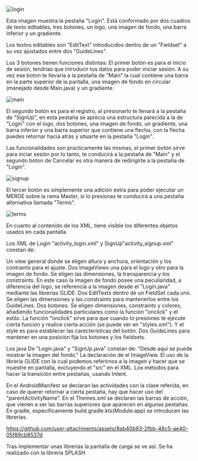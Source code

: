 ![login](https://github.com/user-attachments/assets/31929424-26d9-438a-97c3-bf795f7e80da)


Esta imagen muestra la pestaña "Login".
Está conformado por dos cuadros de texto editables, tres botones, un logo, una imagen de fondo, una barra inferior y un gradiente.

Los textos editables son "EditText" introducidos dentro de un "Fieldset" a su vez ajustados entre dos "GuideLines".

Los 3 botones tienen funciones distintas: 
El primer botón es para el inicio de sesión, tendrías que introducir tus datos para poder iniciar sesión. A su vez ese boton te llevaría a la pestaña de "Main" la cual contiene una barra en la parte superior de la pantalla, una imagen de fondo en circular (manejado desde Main.java) y un gradiente.

![main](https://github.com/user-attachments/assets/284991bb-cbde-45aa-9c79-3d63e8239d01)

El segundo botón es para el registro, al presionarlo te llevará a la pestaña de "SignUp", en esta pestaña se aprecia una estructura parecida a la de "Login" con el logo, dos botones, una imagen de fondo, un gradiente, una barra inferior y una barra superior que contiene una flecha, con la flecha puedes retornar hacia atrás y situarte en la pestaña "Login".

Las funcionalidades son practicamente las mismas, el primer botón sirve para inciar sesión por lo tanto, te conducirá a la pestaña de "Main" y el segundo boton de Cancelar es otra manera de redirigirte a la pestaña de "Login".

![signup](https://github.com/user-attachments/assets/06c019b5-fe51-4488-a5f4-e978c131ebb2)

El tercer botón es simplemente una adición extra para poder ejecutar un MERGE sobre la rama Master, si lo presionas te conducirá a una pestaña alternativa llamada "Terms".

![terms](https://github.com/user-attachments/assets/6d82fbff-abf6-4f1a-9cda-1f3a31be1579)




En cuanto al contenido de los XML, tiene visible los diferentes objetos usados en cada pantalla.

Los XML de Login "activity_login.xml" y SignUp"activity_signup.xml" constan de:

Un view general donde se eligen altura y anchura, orientación y los contraints para el ajuste.
Dos ImageViews una para el logo y otro para la imagen de fondo. Se eligen las dimensiones, la transparencia y los constraints. En este caso la imagen de fondo posee una peculiaridad, a diferencia del logo, se referencia a la imagen desde el "Login.java" mediante las librerías GLIDE.
Dos EditTexts dentro de un FieldSet cada uno. Se eligen las dimensiones y las constraints para mantenerlos entre los GuideLines.
Dos botones. Se eligen dimensiones, constraints y colores, añadiendo funcionalidades particulares como la función "onclick" y el estilo. La función "onclick" sirve para que cuando lo presiones te ejecute cierta función y realice cierta acción (se puede ver en "styles.xml"). Y el style es para establecer las carecterísticas del botón.
Dos GuideLines para mantener en una posición fija los botones y los fieldsets.

Los java De "Login.java" y "SignUp.java" constan de:
"Desde aquí se puede mostrar la imagen del fondo."
La declaración de el ImageView.
El uso de la librería GLIDE con la cual podemos referirnos a la imagen y hacer que se muestre en pantalla, excluyendo el "src" en el XML.
Los métodos para hacer la transición entre pestañas, usando Intent.

En el AndroidManifest se declaran las actividades con la clase referida, en caso de querer retornar a cierta pestaña, hay que hacer uso del "parentActivityName".
En el Themes.xml se declaran las barras de acción, que vienen a ser las barras superiores que aparecen en algunas pestañas.
En gradle, específicamente build.gradle.kts(Module:app) se introducen las librerías.


https://github.com/user-attachments/assets/8ab40b93-2fbb-48c5-ae40-05f89cb8537d


Tras implementar unas librerías la pantalla de carga se ve así.
Se ha realizado con la librería SPLASH 







